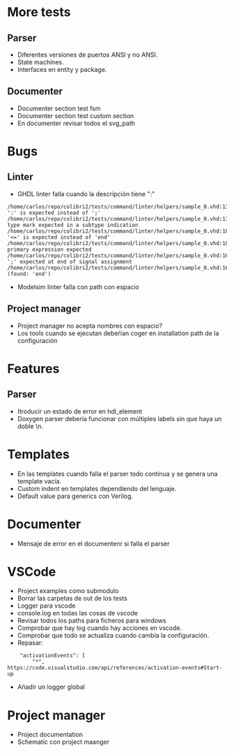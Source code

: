 # More tests
## Parser
- Diferentes versiones de puertos ANSI y no ANSI.
- State machines.
- Interfaces en entity y package.
## Documenter
- Documenter section test fsm
- Documenter section test custom section
- En documenter revisar todos el svg_path






# Bugs
## Linter 
- GHDL linter falla cuando la descripción tiene ":"
```
/home/carlos/repo/colibri2/tests/command/linter/helpers/sample_0.vhd:13:19:error: ':' is expected instead of ';'
/home/carlos/repo/colibri2/tests/command/linter/helpers/sample_0.vhd:13:19:error: type mark expected in a subtype indication
/home/carlos/repo/colibri2/tests/command/linter/helpers/sample_0.vhd:18:1:error: '<=' is expected instead of 'end'
/home/carlos/repo/colibri2/tests/command/linter/helpers/sample_0.vhd:18:1:error: primary expression expected
/home/carlos/repo/colibri2/tests/command/linter/helpers/sample_0.vhd:16:20:error: ';' expected at end of signal assignment
/home/carlos/repo/colibri2/tests/command/linter/helpers/sample_0.vhd:16:20:error: (found: 'end')
```
- Modelsim linter falla con path con espacio
## Project manager
- Project manager no acepta nombres con espacio?
- Los tools cuando se ejecutan debeŕian coger en installation path de la configuración






# Features
## Parser
- Itroducir un estado de error en hdl_element
- Doxygen parser debería funcionar con múltiples labels sin que haya un doble \n.
# Templates
- En las templates cuando falla el parser todo continua y se genera una template vacía.
- Custom indent en templates dependiendo del lenguaje.
- Default value para generics con Verilog.
# Documenter
- Mensaje de error en el documentenr si falla el parser
# VSCode
- Project examples como submodulo
- Borrar las carpetas de out de los tests
- Logger para vscode
- console.log en todas las cosas de vscode
- Revisar todos los paths para ficheros para windows
- Comprobar que hay log cuando hay acciones en vscode.
- Comprobar que todo se actualiza cuando cambia la configuración.
- Repasar: 
```
    "activationEvents": [
        "*",
https://code.visualstudio.com/api/references/activation-events#Start-up
```
- Añadir un logger global
# Project manager
- Project documentation
- Schematic con project maanger
